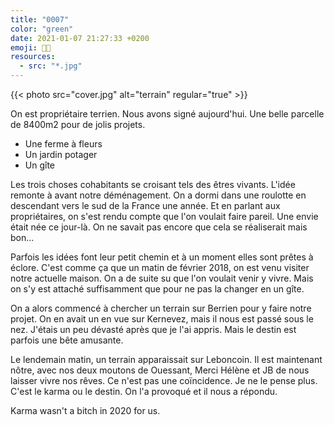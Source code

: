 ```yaml
---
title: "0007"
color: "green"
date: 2021-01-07 21:27:33 +0200
emoji: 👨‍🌾
resources:
  - src: "*.jpg"
---
```


{{< photo src="cover.jpg" alt="terrain" regular="true" >}}

On est propriétaire terrien. Nous avons signé aujourd'hui. Une belle parcelle de 8400m2 pour de jolis projets.

- Une ferme à fleurs
- Un jardin potager
- Un gîte

Les trois choses cohabitants se croisant tels des êtres vivants.
L'idée remonte à avant notre déménagement. On a dormi dans une roulotte en descendant vers le sud de la France une année. Et en parlant aux propriétaires, on s'est rendu compte que l'on voulait faire pareil. Une envie était née ce jour-là. On ne savait pas encore que cela se réaliserait mais bon...

Parfois les idées font leur petit chemin et à un moment elles sont prêtes à éclore. C'est comme ça que un matin de février 2018, on est venu visiter notre actuelle maison. On a de suite su que l'on voulait venir y vivre. Mais on s'y est attaché suffisamment que pour ne pas la changer en un gîte.

On a alors commencé à chercher un terrain sur Berrien pour y faire notre projet. On en avait un en vue sur Kernevez, mais il nous est passé sous le nez. J'étais un peu dévasté après que je l'ai appris. Mais le destin est parfois une bête amusante.

Le lendemain matin, un terrain apparaissait sur Leboncoin. Il est maintenant nôtre, avec nos deux moutons de Ouessant, Merci Hélène et JB de nous laisser vivre nos rêves.
Ce n'est pas une coïncidence. Je ne le pense plus. C'est le karma ou le destin. On l'a provoqué et il nous a répondu.

Karma wasn't a bitch in 2020 for us.
